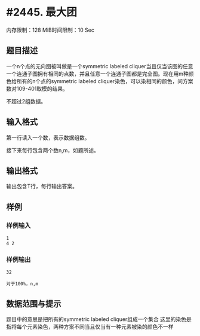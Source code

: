 # #2445. 最大团

内存限制：128 MiB时间限制：10 Sec

## 题目描述

一个n个点的无向图被叫做是一个symmetric labeled cliquer当且仅当该图的任意一个连通子图拥有相同的点数，并且任意一个连通子图都是完全图。现在用m种颜色给所有的n个点的symmetric labeled cliquer染色，可以染相同的颜色，问方案数对109-401取模的结果。

不超过2组数据。

## 输入格式

第一行读入一个数，表示数据组数。

接下来每行包含两个数n,m，如题所述。

 

## 输出格式

输出包含T行，每行输出答案。

 

## 样例

### 样例输入

    
    1
    4 2
     
    
    

### 样例输出

    
    32
     
    对于100%，n,m
    

## 数据范围与提示

题目中的意思是把所有的symmetric labeled cliquer组成一个集合
这里的染色是指将每个元素染色，两种方案不同当且仅当有一种元素被染的颜色不一样
